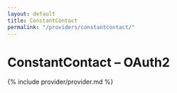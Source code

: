```yaml
---
layout: default
title: ConstantContact
permalink: "/providers/constantcontact/"
---
```

# ConstantContact – OAuth2

{% include provider/provider.md %}
